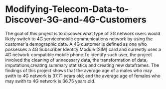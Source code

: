 # Modifying-Telecom-Data-to-Discover-3G-and-4G-Customers

The goal of this project is to discover what type of 3G network users would likely switch to 4G servicemobile communications network by using the customer's demographic data. A 4G customer is defined as one 
who possesses a 4G Subscriber Identity Module (SIM) card and currently uses a 4G network-compatible mobile phone.To identify such user, the project involved the cleaning of unnecesary data, the transformation of data, imputations,creating summary statistics and creating new dataframes. The findings of this project shows that the average age of a males who may swith to 4G network is 37.71 years old; and the average age of females who may swith to 4G network is 36.75 years old.
 







